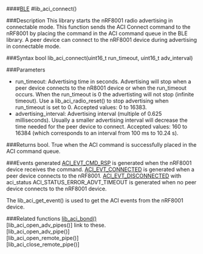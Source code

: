 ####[BLE](https://github.com/NordicSemiconductor/arduino_ble_test/tree/master/documentation/libraries/BLE "Go to BLE folder")
#lib_aci_connect()

###Description
This library starts the nRF8001 radio advertising in connectable mode. This function sends the ACI Connect command to the nRF8001 by placing the command in the ACI command queue in the BLE library.
A peer device can connect to the nRF8001 device during advertising in connectable mode.

###Syntax
    bool lib_aci_connect(uint16_t run_timeout, uint16_t adv_interval)

###Parameters
* run_timeout: Advertising time in seconds. Advertising will stop when a peer device connects to the nR8001 device or when the run_timeout occurs.
               When the run_timeout is 0 the advertisting will not stop (infinite timeout). Use a lib_aci_radio_reset() to stop advertising when run_timeout is set to 0.
               Accepted values: 0 to 16383.
* advertising_interval: Advertising interval (multiple of 0.625 milliseconds). Usually a smaller advertising interval will decrease the time needed for the peer device to connect.
                        Accepted values: 160 to 16384 (which corresponds to an interval from 100 ms to 10.24 s).

###Returns
    bool. True when the ACI command is successfully placed in the ACI command queue.

###Events generated
[ACI_EVT_CMD_RSP](https://devzone.nordicsemi.com/documentation/ps/nRF8001_PS_v1.2.pdf#G1050945 "Go to nRF8001 PS") is generated when the nRF8001 device receives the command.
[ACI_EVT_CONNECTED](https://devzone.nordicsemi.com/documentation/ps/nRF8001_PS_v1.2.pdf#G1051073 "Go to nRF8001 PS") is generated when a peer device connects to the nRF8001. 
[ACI_EVT_DISCONNECTED](https://devzone.nordicsemi.com/documentation/ps/nRF8001_PS_v1.2.pdf#G1051284 "Go to nRF8001 PS") with aci_status ACI_STATUS_ERROR_ADVT_TIMEOUT is generated when no peer device connects to the nRF8001 device.
  
The lib_aci_get_event() is used to get the ACI events from the nRF8001 device.

###Related functions
[lib_aci_bond()](https://github.com/NordicSemiconductor/arduino_ble_test/blob/master/documentation/libraries/BLE/lib_aci_bond.md "Go to function description")  
[lib_aci_open_adv_pipes()] link to these.  
[lib_aci_open_adv_pipe()]  
[lib_aci_open_remote_pipe()]  
[lib_aci_close_remote_pipe()] 
